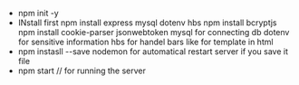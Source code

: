 - npm init -y
- INstall first 
npm install express mysql dotenv hbs
npm install bcryptjs
npm install cookie-parser jsonwebtoken
mysql for connecting db
dotenv for sensitive information
hbs for handel bars like for template in html
- npm instasll --save nodemon
for automatical restart server if you save it file
- npm start // for running the server